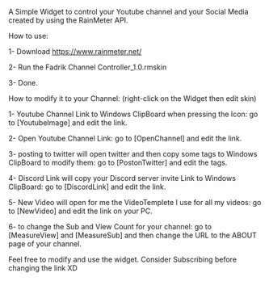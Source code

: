 A Simple Widget to control your Youtube channel and your Social Media created by using the RainMeter API.

How to use:

1- Download https://www.rainmeter.net/

2- Run the Fadrik Channel Controller_1.0.rmskin

3- Done.

How to modify it to your Channel: (right-click on the Widget then edit skin)


1- Youtube Channel Link to Windows ClipBoard when pressing the Icon: go to [YoutubeImage] and edit the link.


2- Open Youtube Channel Link: go to [OpenChannel] and edit the link.


3- posting to twitter will open twitter and then copy some tags to Windows ClipBoard to modify them: go to [PostonTwitter] and edit the tags.


4- Discord Link will copy your Discord server invite Link to Windows ClipBoard: go to [DiscordLink] and edit the link.


5- New Video will open for me the VideoTemplete I use for all my videos: go to [NewVideo] and edit the link on your PC.


6- to change the Sub and View Count for your channel: go to [MeasureView] and [MeasureSub] and then change the URL to the ABOUT page of your channel.



Feel free to modify and use the widget. Consider Subscribing before changing the link XD
